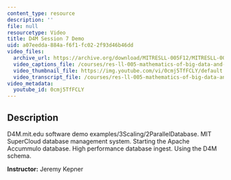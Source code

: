 ```yaml
---
content_type: resource
description: ''
file: null
resourcetype: Video
title: D4M Session 7 Demo
uid: a07eedda-884a-f6f1-fc02-2f93d46b46dd
video_files:
  archive_url: https://archive.org/download/MITRESLL-005F12/MITRESLL-005F12_L07_Demo_7_300k.mp4
  video_captions_file: /courses/res-ll-005-mathematics-of-big-data-and-machine-learning-january-iap-2020/4549fdd46ecc5487aec6791764171a1c_0cmj5TfFCLY.vtt
  video_thumbnail_file: https://img.youtube.com/vi/0cmj5TfFCLY/default.jpg
  video_transcript_file: /courses/res-ll-005-mathematics-of-big-data-and-machine-learning-january-iap-2020/4905988577c768a7bfa53b993788ca7b_0cmj5TfFCLY.pdf
video_metadata:
  youtube_id: 0cmj5TfFCLY
---
```


Description
-----------

D4M.mit.edu software demo examples/3Scaling/2ParallelDatabase. MIT SuperCloud database management system. Starting the Apache Accummulo database. High performance database ingest. Using the D4M schema.

**Instructor:** Jeremy Kepner
